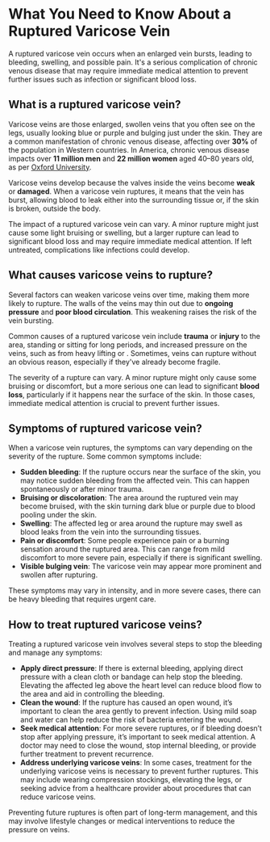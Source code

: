 # What You Need to Know About a Ruptured Varicose Vein

A ruptured varicose vein occurs when an enlarged vein bursts, leading to bleeding, swelling, and possible pain. It's a serious complication of chronic venous disease that may require immediate medical attention to prevent further issues such as infection or significant blood loss.

## What is a ruptured varicose vein?

Varicose veins are those enlarged, swollen veins that you often see on the legs, usually looking blue or purple and bulging just under the skin. They are a common manifestation of chronic venous disease, affecting over **30%** of the population in Western countries. In America, chronic venous disease impacts over **11 million men** and **22 million women** aged 40–80 years old, as per [Oxford University](https://www.ndorms.ox.ac.uk/news/oxfords-largest-ever-study-into-varicose-veins-shows-need-for-surgery-is-linked-to-genetics).

Varicose veins develop because the valves inside the veins become **weak** or **damaged**. When a varicose vein ruptures, it means that the vein has burst, allowing blood to leak either into the surrounding tissue or, if the skin is broken, outside the body.

The impact of a ruptured varicose vein can vary. A minor rupture might just cause some light bruising or swelling, but a larger rupture can lead to significant blood loss and may require immediate medical attention. If left untreated, complications like infections could develop.

## What causes varicose veins to rupture?

Several factors can weaken varicose veins over time, making them more likely to rupture. The walls of the veins may thin out due to **ongoing pressure** and **poor blood circulation**. This weakening raises the risk of the vein bursting.

Common causes of a ruptured varicose vein include **trauma** or **injury** to the area, standing or sitting for long periods, and increased pressure on the veins, such as from heavy lifting or . Sometimes, veins can rupture without an obvious reason, especially if they've already become fragile.

The severity of a rupture can vary. A minor rupture might only cause some bruising or discomfort, but a more serious one can lead to significant **blood loss**, particularly if it happens near the surface of the skin. In those cases, immediate medical attention is crucial to prevent further issues.

## Symptoms of ruptured varicose vein?

When a varicose vein ruptures, the symptoms can vary depending on the severity of the rupture. Some common symptoms include:

- **Sudden bleeding**: If the rupture occurs near the surface of the skin, you may notice sudden bleeding from the affected vein. This can happen spontaneously or after minor trauma.
- **Bruising or discoloration**: The area around the ruptured vein may become bruised, with the skin turning dark blue or purple due to blood pooling under the skin.
- **Swelling**: The affected leg or area around the rupture may swell as blood leaks from the vein into the surrounding tissues.
- **Pain or discomfort**: Some people experience pain or a burning sensation around the ruptured area. This can range from mild discomfort to more severe pain, especially if there is significant swelling.
- **Visible bulging vein**: The varicose vein may appear more prominent and swollen after rupturing.

These symptoms may vary in intensity, and in more severe cases, there can be heavy bleeding that requires urgent care.

## How to treat ruptured varicose veins?

Treating a ruptured varicose vein involves several steps to stop the bleeding and manage any symptoms:

- **Apply direct pressure**: If there is external bleeding, applying direct pressure with a clean cloth or bandage can help stop the bleeding. Elevating the affected leg above the heart level can reduce blood flow to the area and aid in controlling the bleeding.
- **Clean the wound**: If the rupture has caused an open wound, it’s important to clean the area gently to prevent infection. Using mild soap and water can help reduce the risk of bacteria entering the wound.
- **Seek medical attention**: For more severe ruptures, or if bleeding doesn’t stop after applying pressure, it’s important to seek medical attention. A doctor may need to close the wound, stop internal bleeding, or provide further treatment to prevent recurrence.
- **Address underlying varicose veins**: In some cases, treatment for the underlying varicose veins is necessary to prevent further ruptures. This may include wearing compression stockings, elevating the legs, or seeking advice from a healthcare provider about procedures that can reduce varicose veins.

Preventing future ruptures is often part of long-term management, and this may involve lifestyle changes or medical interventions to reduce the pressure on veins.